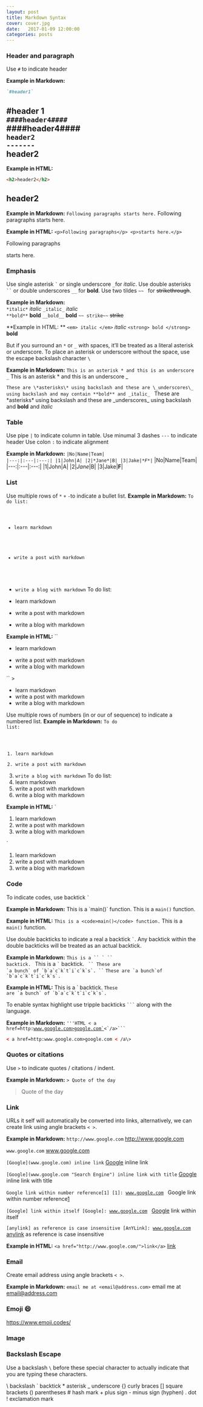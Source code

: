 ```yaml
---
layout: post
title: Markdown Syntax
cover: cover.jpg
date:   2017-01-09 12:00:00
categories: posts
---
```


### **Header and paragraph**
Use `` # `` to indicate header

**Example in Markdown:**
```Markdown
`#header1` 
```
#header 1  
`####header4####`  
####header4####  
`header2`  
`-------`  
header2  
-------  

**Example in HTML:**
``` HTML
<h2>header2</h2>
```
<h2>header2</h2>


**Example in Markdown:**
`Following paragraphs starts here.`
Following paragraphs starts here.

**Example in HTML:**
`<p>Following paragraphs</p> <p>starts here.</p>`
<p>Following paragraphs</p> <p>starts here.</p>

### **Emphasis**
Use single asterisk `` ` `` or single underscore ` _ `for _italic_.
Use double asterisks <code>``</code> or double underscores <code>__</code > for **bold**.
Use two tildes <code>~~ </code> for ~~strikethrough~~.

**Example in Markdown:**  
`*italic*` *italic*  `_italic_` _italic_  
`**bold**` **bold** `__bold__` __bold__
`` ~~ strike~~ `` ~~strike~~


**Example in HTML: **
``<em> italic </em>`` <em> italic </em>
``<strong> bold </strong>`` <strong> bold </strong>

But if you surround an `*` or `_` with spaces, it’ll be treated as a literal asterisk or underscore. To place an asterisk or underscore without the space, use the escape backslash character `\`

**Example in Markdown:**
` This is an asterisk * and this is an underscore _ `
This is an asterisk * and this is an underscore _ 

`These are \*asterisks\* using backslash and these are \_underscores\_ using backslash and may contain **bold** and _italic_ `
These are \*asterisks\* using backslash and these are \_underscores\_ using backslash and **bold** and _italic_

### **Table**
Use pipe `|` to indicate column in table.
Use minumal 3 dashes `---` to indicate header
Use colon `:` to indicate alignment

**Example in Markdown:**
<code>|No|Name|Team|
|---:|:---|:---:|
|1|John|A|
|2|\*Jane\*|B|
|3|Jake|\**F**|</code>
|No|Name|Team|
|---:|:---|:---:|
|1|John|A|
|2|*Jane*|B|
|3|Jake|**F**|


### **List**
Use multiple rows of `*` `+` `-`to indicate a bullet list.
**Example in Markdown:**
<code>To do list:
 + learn markdown
 * write a post with markdown
 - write a blog with markdown</code>
To do list:
 + learn markdown
 * write a post with markdown
 - write a blog with markdown

**Example in HTML:**
`` <ul><li>learn markdown</li>
<li>write a post with markdown</li>
<li>write a blog with markdown</li></ul>``
><ul><li>learn markdown</li>
<li>write a post with markdown</li>
<li>write a blog with markdown</li></ul>
 
Use multiple rows of numbers (in or our of sequence) to indicate a numbered list.
**Example in Markdown:**
<code>To do list:
 1. learn markdown
 5. write a post with markdown
 3. write a blog with markdown</code>
To do list:
 1. learn markdown
 3. write a post with markdown
 3. write a blog with markdown

**Example in HTML:**
`<ol>
<li>learn markdown</li>
<li>write a post with markdown</li>
<li>write a blog with markdown</li>
</ol>`
<ol>
<li>learn markdown</li>
<li>write a post with markdown</li>
<li>write a blog with markdown</li>
</ol>

### **Code**
To indicate codes, use backtick <code>`</code>

**Example in Markdown:**
This is a \`main()\` function.
This is a `main()` function.

**Example in HTML:**
`This is a <code>main()</code> function.`
This is a <code>main()</code> function.

Use double backticks to indicate a real a backtick `` ` ``. Any backtick within the double backticks will be treated as an actual backtick.

**Example in Markdown:**
<code>This is a \`\` \` \`\` backtick. </code>
This is a `` ` `` backtick.
<code> \`\` These are \`a bunch\` of \`b\`a\`c\`k\`t\`i\`c\`k\`s\`. \`\`</code>
`` These are `a bunch`of `b`a`c`k`t`i`c`k`s`. ``

**Example in HTML:**
This is a &#96; backtick.
<code>These are &#96;a bunch&#96; of &#96;b&#96;a&#96;c&#96;k&#96;t&#96;i&#96;c&#96;k&#96;s&#96;. </code>


To enable syntax highlight use tripple backticks <code>```</code> along with the language.

**Example in Markdown:**
<code>'''HTML
< a href=http:www.google.com>google.com`<`/a\>```
</code>
```HTML
< a href=http:www.google.com>google.com < /a\>
```

### **Quotes or citations**
Use `>` to indicate quotes / citations / indent.

**Example in Markdown:**
`> Quote of the day`
 > Quote of the day

### **Link**

URLs it self will automatically be converted into links, alternatively, we can create link using angle brackets `< >`.

**Example in Markdown:**
`http://www.google.com`
http://www.google.com

`www.google.com`
www.google.com

`[Google](www.google.com) inline link`
[Google](www.google.com) inline link

`[Google](www.google.com "Search Engine") inline link with title`
[Google](www.google.com "Search Engine") inline link with title

<code>Google link within number reference\[1]
\[1]: www.google.com </code>
Google link within number reference[1]

[1]: http://www.google.com

<code>\[Google] link within itself
\[Google]: www.google.com </code>
[Google] link within itself

[Google]: www.google.com

<code>\[anylink] as reference is case insensitive
\[AnYLink]: www.google.com </code>
[anylink] as reference is case insensitive

[AnYLink]: www.google.com

**Example in HTML:**
``<a href="http://www.google.com/">link</a>``
<a href="http://www.google.com/">link</a>


### **Email**
Create email address using angle brackets `< >`.

**Example in Markdown:**
`` email me at <email@address.com> ``
email me at <email@address.com>

### **Emoji :smile:**
<https://www.emoji.codes/>


### **Image**


### **Backslash Escape**
Use a backslash `\` before these special character to actually indicate that you are typing these characters.

\\ backslash 
\` backtick
\* asterisk
\_ underscore
\{\} curly braces
\[\] square brackets
\(\) parentheses
\# hash mark
\+ plus sign
\- minus sign (hyphen)
\. dot
\! exclamation mark
